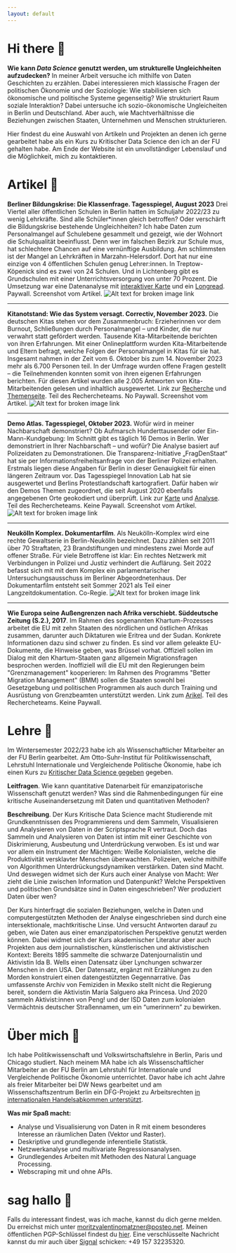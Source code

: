 ```yaml
---
layout: default
---
```

# Hi there 🌸
**Wie kann _Data Science_ genutzt werden, um strukturelle Ungleichheiten aufzudecken?** In meiner Arbeit versuche ich mithilfe von Daten Geschichten zu erzählen. Dabei interessieren mich klassische Fragen der politischen Ökonomie und der Soziologie: Wie stabilisieren sich ökonomische und politische Systeme gegenseitig? Wie strukturiert Raum soziale Interaktion? Dabei untersuche ich sozio-ökonomische Ungleicheiten in Berlin und Deutschland. Aber auch, wie  Machtverhältnisse die Beziehungen zwischen Staaten, Unternehmen und Menschen strukturieren.

Hier findest du eine Auswahl von Artikeln und Projekten an denen ich gerne gearbeitet habe als ein Kurs zu Kritischer Data Science den ich an der FU gehalten habe. Am Ende der Website ist ein unvollständiger Lebenslauf und die Möglichkeit, mich zu kontaktieren. 

# Artikel 🌸

**Berliner Bildungskrise: Die Klassenfrage. Tagesspiegel, August 2023** Drei Viertel aller öffentlichen Schulen in Berlin hatten im Schuljahr 2022/23 zu wenig Lehrkräfte. Sind alle Schüler\*innen gleich betroffen? Oder verschärft die Bildungskrise bestehende Ungleichheiten? Ich habe Daten zum Personalmangel auf Schulebene gesammelt und gezeigt, wie der Wohnort die Schulqualität beeinflusst. Denn wer im falschen Bezirk zur Schule mus, hat schlechtere Chancen auf eine vernünftige Ausbildung. Am schlimmsten ist der Mangel an Lehrkräften in Marzahn-Helersdorf. Dort hat nur eine einzige von 4 öffentlichen Schulen genug Lehrer:innen. In Treptow- Köpenick sind es zwei von 24 Schulen. Und in Lichtenberg gibt es Grundschulen mit einer Unterrichtsversorgung von unter 70 Prozent. Die Umsetzung war eine Datenanalyse mit [interaktiver Karte](https://interaktiv.tagesspiegel.de/lab/berliner-klassenfrage-hier-gibt-es-am-meisten-unterrichtsausfall-datenanalyse-und-interakive-karte/) und ein [Longread](https://interaktiv.tagesspiegel.de/lab/ohne-reserve-eine-berliner-schulleiterin-kaempft-mit-dem-lehrermangel/). Paywall. Screenshot vom Artikel. 
![Alt text for broken image link](assets/img/lehrkraefte.png)

---

**Kitanotstand: Wie das System versagt. Correctiv, November 2023.** Die deutschen Kitas stehen vor dem Zusammenbruch: Erzieherinnen vor dem Burnout, Schließungen durch Personalmangel – und Kinder, die nur verwahrt statt gefördert werden. Tausende Kita-Mitarbeitende berichten von ihren Erfahrungen. Mit einer Onlineplattform wurden Kita-Mitarbeitende und Eltern befragt, welche Folgen der Personalmangel in Kitas für sie hat. Insgesamt nahmen in der Zeit vom 6. Oktober bis zum 14. November 2023 mehr als 6.700 Personen teil. In der Umfrage wurden offene Fragen gestellt – die Teilnehmenden konnten somit von ihren eigenen Erfahrungen berichten. Für diesen Artikel wurden alle 2.005 Antworten von Kita-Mitarbeitenden gelesen und inhaltlich ausgewertet. Link zur [Recherche](https://correctiv.org/aktuelles/bildung/2023/11/14/kitanotstand-wie-das-system-versagt-personalmangel-erzieher/) und [Themenseite](https://correctiv.org/aktuelles/bildung/2023/11/10/kitanotstand-was-sie-tun-koennen/). Teil des Rechercheteams. No Paywall. Screenshot vom Artikel. 
![Alt text for broken image link](assets/img/kitas.png)

---

**Demo Atlas. Tagesspiegel, Oktober 2023.** Wofür wird in meiner Nachbarschaft demonstriert? Ob Aufmarsch Hunderttausender oder Ein-Mann-Kundgebung: Im Schnitt gibt es täglich 16 Demos in Berlin. Wer demonstriert in Ihrer Nachbarschaft – und wofür? Die Analyse basiert auf Polizeidaten zu Demonstrationen. Die Transparenz-Initiative „FragDenStaat“ hat sie per Informationsfreiheitsanfrage von der Berliner Polizei erhalten. Erstmals liegen diese Angaben für Berlin in dieser Genauigkeit für einen längeren Zeitraum vor. Das Tagesspiegel Innovation Lab hat sie ausgewertet und Berlins Protestlandschaft kartografiert. Dafür haben wir den Demos Themen zugeordnet, die seit August 2020 ebenfalls angegebenen Orte geokodiert und überprüft. Link zur [Karte](https://interaktiv.tagesspiegel.de/lab/demo-atlas-berlin-wofuer-wird-in-meiner-nachbarschaft-demonstriert/) und [Analyse](https://interaktiv.tagesspiegel.de/lab/demo-analyse-berlin-wofuer-gehen-die-leute-auf-die-strasse/). Teil des Rechercheteams. Keine Paywall. Screenshot vom Artikel. 
![Alt text for broken image link](assets/img/demoatlas.png)

---

**Neukölln Komplex. Dokumentarfilm**. Als Neukölln-Komplex wird eine rechte Gewaltserie in Berlin-Neukölln bezeichnet. Dazu zählen seit 2011 über 70 Straftaten, 23 Brandstiftungen und mindestens zwei Morde auf offener Straße. Für viele Betroffene ist klar: Ein rechtes Netzwerk mit Verbindungen in Polizei und Justiz verhindert die Auflärung. Seit 2022 befasst sich mit mit dem Komplex ein parlamentarischer Untersuchungsausschuss im Berliner Abgeordnetenhaus. Der Dokumentarfilm entsteht seit Sommer 2021 als Teil einer Langzeitdokumentation. Co-Regie.
![Alt text for broken image link](assets/img/nkk.png)

---

**Wie Europa seine Außengrenzen nach Afrika verschiebt. Süddeutsche Zeitung (S.2.), 2017**. Im Rahmen des sogenannten Khartum-Prozesses arbeitet die EU mit zehn Staaten des nördlichen und östlichen Afrikas zusammen, darunter auch Diktaturen wie Eritrea und der Sudan. Konkrete Informationen dazu sind schwer zu finden. Es sind vor allem geleakte EU-Dokumente, die Hinweise geben, was Brüssel vorhat. Offiziell sollen im Dialog mit den Khartum-Staaten ganz allgemein Migrationsfragen besprochen werden. Inoffiziell will die EU mit den Regierungen beim "Grenzmanagement" kooperieren: Im Rahmen des Programms "Better Migration Management" (BMM) sollen die Staaten sowohl bei Gesetzgebung und politischen Programmen als auch durch Training und Ausrüstung von Grenzbeamten unterstützt werden. Link zum [Arikel](https://www.sueddeutsche.de/politik/migrationspolitik-wie-europa-fluechtlinge-in-afrika-aufhalten-will-1.3314104). Teil des Rechercheteams. Keine Paywall. 

# Lehre 🌸
Im Wintersemester 2022/23 habe ich als Wissenschaftlicher Mitarbeiter an der FU Berlin gearbeitet. Am Otto-Suhr-Institut für Politikwissenschaft, Lehrstuhl Internationale und Vergleichende Politische Ökonomie, habe ich einen Kurs zu [Kritischer Data Science gegeben](https://moritzvalentinomatzner.shinyapps.io/kdst/) gegeben. 

**Leitfragen**. Wie kann quantitative Datenarbeit für emanzipatorische Wissenschaft genutzt werden? Was sind die Rahmenbedingungen für eine kritische Auseinandersetzung mit Daten und quantitativen Methoden?

**Beschreibung**. Der Kurs Kritische Data Science macht Studierende mit Grundkenntnissen des Programmierens und dem Sammeln, Visualisieren und Analysieren von Daten in der Scriptsprache R vertraut. Doch das Sammeln und Analysieren von Daten ist intim mit einer Geschichte von Diskrimierung, Ausbeutung und Unterdrückung verwoben. Es ist und war vor allem ein Instrument der Mächtigen: Weiße Kolonialisten, welche die Produktivität versklavter Menschen überwachten. Polizeien, welche mithilfe von Algorithmen Unterdrückungsdynamiken verstärken. Daten sind Macht. Und deswegen widmet sich der Kurs auch einer Analyse von Macht: Wer zieht die Linie zwischen Information und Datenpunkt? Welche Perspektiven und politischen Grundsätze sind in Daten eingeschrieben? Wer produziert Daten über wen? 

Der Kurs hinterfragt die sozialen Beziehungen, welche in Daten und computergestützten Methoden der Analyse eingeschrieben sind durch eine intersektionale, machtkritische Linse. Und versucht Antworten darauf zu geben, wie Daten aus einer emanzipatorischen Perspektive genutzt werden können. Dabei widmet sich der Kurs akademischer Literatur aber auch Projekten aus dem journalistischen, künstlerischen und aktivistischen Kontext: Bereits 1895 sammelte die schwarze Datenjournalistin und Aktivistin Ida B. Wells einen Datensatz über Lynchungen schwarzer Menschen in den USA. Der Datensatz, ergänzt mit Erzählungen zu den Morden konstruiert einen datengestützten Gegennarrative. Das umfassenste Archiv von Femiziden in Mexiko stellt nicht die Regierung bereit, sondern die Aktivistin María Salguero aka Princesa. Und 2020 sammeln Aktivist:innen von Peng! und der ISD Daten zum kolonialen Vermächtnis deutscher Straßennamen, um ein “umerinnern” zu bewirken.

# Über mich 🌸
Ich habe Politikwissenschaft und Volkswirtschaftslehre in Berlin, Paris und Chicago studiert. Nach meinem MA habe ich als Wissenschaftlicher Mitarbeiter an der FU Berlin am Lehrstuhl für Internationale und Vergleichende Politische Ökonomie unterrichtet. Davor habe ich acht Jahre als freier Mitarbeiter bei DW News gearbeitet und am  Wissenschaftszentrum Berlin ein DFG-Projekt zu Arbeitsrechten [in internationalen Handelsabkommen unterstützt](https://onlinelibrary.wiley.com/doi/10.1111/jcms.13285). 

**Was mir Spaß macht:**
* Analyse und Visualisierung von Daten in R mit einem besonderes Interesse an räumlichen Daten (Vektor und Raster). 
* Deskriptive und grundlegende inferentielle Statistik. 
* Netzwerkanalyse und multivariate
Regressionsanalysen. 
* Grundlegendes Arbeiten mit Methoden des Natural Language Processing.
* Webscraping mit und ohne APIs.

# sag hallo 🌸
Falls du interessant findest, was ich mache, kannst du dich gerne melden. Du erreichst mich unter moritzvalentinomatzner@posteo.net. Meinen öffentlichen PGP-Schlüssel findest du [hier](https://keys.openpgp.org/search?q=F67B48E81DD633CCB665B44D9288E9D994472E2B). Eine verschlüsselte Nachricht kannst du mir auch über [Signal](https://signal.org/de/) schicken: +49 157 32235320. 
